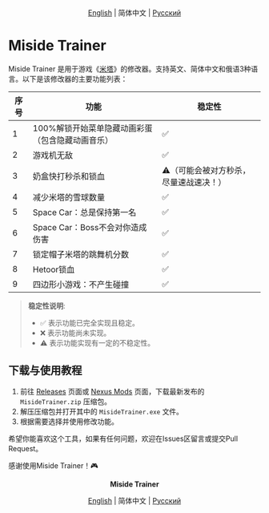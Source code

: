 <div align="center">
    <a href="README.md">English</a> | 简体中文 | <a href="README_RU.md">Русский</a>
</div>

# Miside Trainer

Miside Trainer 是用于游戏《[米塔](https://store.steampowered.com/app/2527500/MiSide)》的修改器。支持英文、简体中文和俄语3种语言。以下是该修改器的主要功能列表：

| 序号 | 功能            | 稳定性      |
|------|-----------------|-------------|
| 1    | 100%解锁开始菜单隐藏动画彩蛋（包含隐藏动画音乐） | ✅          |
| 2 | 游戏机无敌 | ✅ |
| 3    | 奶盒快打秒杀和锁血 | ⚠️（可能会被对方秒杀，尽量速战速决！） |
| 4    | 减少米塔的雪球数量 | ✅         |
| 5 | Space Car：总是保持第一名 | ✅ |
| 6 | Space Car：Boss不会对你造成伤害 | ✅ |
| 7    | 锁定帽子米塔的跳舞机分数 | ✅ |
| 8    | Hetoor锁血 | ✅          |
| 9 | 四边形小游戏：不产生碰撞 | ✅ |

> **稳定性说明**:
>
> - ✅ 表示功能已完全实现且稳定。
> - ❌ 表示功能尚未实现。
> - ⚠️ 表示功能实现有一定的不稳定性。

## 下载与使用教程

1. 前往 [Releases](https://github.com/CN-Scars/MisideTrainer/releases) 页面或 [Nexus Mods](https://www.nexusmods.com/miside/mods/339?tab=files) 页面，下载最新发布的 `MisideTrainer.zip` 压缩包。
2. 解压压缩包并打开其中的 `MisideTrainer.exe` 文件。
3. 根据需要选择并使用修改功能。

希望你能喜欢这个工具，如果有任何问题，欢迎在Issues区留言或提交Pull Request。

感谢使用Miside Trainer！🎮

<div align="center">
    <p><strong>Miside Trainer</strong></p> <a href="README.md">English</a> | 简体中文 | <a href="README_RU.md">Русский</a>
</div>